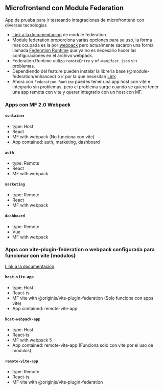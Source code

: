 ## Microfrontend con Module Federation

App de prueba para ir testeando integraciones de microfrontend con diversas tecnologias

- [Link a la documentacion](https://module-federation.io/guide/start/features.html) de module federation
- Module federation proporciona varias opciones para su uso, la forma mas ocupada es la por [webpack](https://module-federation.io/guide/basic/webpack.html) pero actualmente sacaron una forma llamada [Federation Runtime](https://module-federation.io/guide/basic/runtime.html) que ya no es necesario hacer las configuraciones en el archivo webpack.
- Federation Runtime utiliza `remoteEntry` y `mf-manifest.json` sin problemas.
- Dependiendo del feature pueden instalar la libreria base (@module-federation/enhanced) o ir por la que necesitan [Link](https://module-federation.io/guide/start/npm-packages.html)
- Ahora con `Federation Runtime` puedes tener una app host con vite e integrarlo sin problemas, pero el problema surge cuando se quiere tener una app remota con vite y querer integrarlo con un host con MF.

### Apps con MF 2.0 Webpack

#### `container`

- type: Host
- React
- MF with webpack (No funciona con vite)
- App contained: auth, marketing, dashboard

#### `auth`

- type: Remote
- React
- MF with webpack

#### `marketing`

- type: Remote
- React
- MF with webpack

#### `dashboard`

- type: Remote
- Vue
- MF with webpack

### Apps con vite-plugin-federation o webpack configurada para funcionar con vite (modulos)

[Link a la documentacion](https://github.com/originjs/vite-plugin-federation)

#### `host-vite-app`

- type: Host
- React-ts
- MF vite with @originjs/vite-plugin-federation (Solo funciona con apps vite)
- App contained: remote-vite-app

#### `host-webpack-app`

- type: Host
- React-ts
- MF with webpack 5
- App contained: remote-vite-app (Funciona solo con vite por el uso de modulos)

#### `remote-vite-app`

- type: Remote
- React-ts
- MF vite with @originjs/vite-plugin-federation
